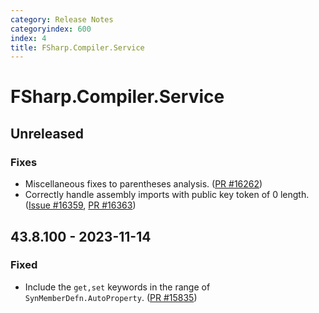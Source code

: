 ```yaml
---
category: Release Notes
categoryindex: 600
index: 4
title: FSharp.Compiler.Service
---
```


# FSharp.Compiler.Service

## Unreleased

### Fixes

* Miscellaneous fixes to parentheses analysis. ([PR #16262](https://github.com/dotnet/fsharp/pull/16262))
* Correctly handle assembly imports with public key token of 0 length. ([Issue #16359](https://github.com/dotnet/fsharp/issues/16359), [PR #16363](https://github.com/dotnet/fsharp/pull/16363))

## 43.8.100 - 2023-11-14

### Fixed

* Include the `get,set` keywords in the range of `SynMemberDefn.AutoProperty`. ([PR #15835](https://github.com/dotnet/fsharp/pull/15835))